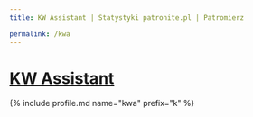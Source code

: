 ```yaml
---
title: KW Assistant | Statystyki patronite.pl | Patromierz

permalink: /kwa
---
```


# [KW Assistant](https://patronite.pl/kwa)

{% include profile.md name="kwa" prefix="k" %}

